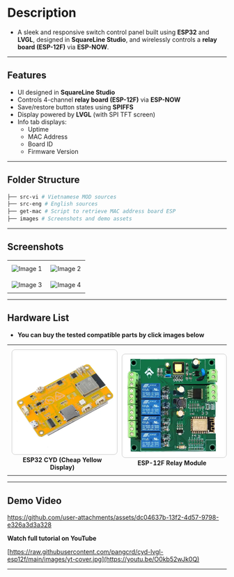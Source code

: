 
# Description

  - A sleek and responsive switch control panel built using **ESP32** and **LVGL**, designed in **SquareLine Studio**, and wirelessly controls a **relay board (ESP-12F)** via **ESP-NOW**.

---

## Features

- UI designed in **SquareLine Studio**
- Controls 4-channel **relay board (ESP-12F)** via **ESP-NOW**
- Save/restore button states using **SPIFFS**
- Display powered by **LVGL** (with SPI TFT screen)
- Info tab displays:
  - Uptime  
  - MAC Address  
  - Board ID  
  - Firmware Version  

---

## Folder Structure 

```sh
├── src-vi # Vietnamese MOD sources
├── src-eng # English sources
├── get-mac # Script to retrieve MAC address board ESP
├── images # Screenshots and demo assets 
```

---

## Screenshots

<table align="center">
  <tr>
    <td style="padding:10px">
      <img src="https://raw.githubusercontent.com/pangcrd/cyd-lvgl-esp12f/main/images/cyd-pic0.png" alt="Image 1" width="300"/>
    </td>
    <td style="padding:10px">
      <img src="https://raw.githubusercontent.com/pangcrd/cyd-lvgl-esp12f/main/images/cyd-pic1.png" alt="Image 2" width="300"/>
    </td>
  </tr>
  <tr>
    <td style="padding:10px">
      <img src="https://raw.githubusercontent.com/pangcrd/cyd-lvgl-esp12f/main/images/cyd-pic2.png" alt="Image 3" width="300"/>
    </td>
    <td style="padding:10px">
      <img src="https://raw.githubusercontent.com/pangcrd/cyd-lvgl-esp12f/main/images/cyd-pic3.png" alt="Image 4" width="300"/>
    </td>
  </tr>
</table>

---

## Hardware List

- **You can buy the tested compatible parts by click images below**  
<table align="center">
  <tr>
    <td align="center" style="padding: 10px;">
      <a href="https://s.click.aliexpress.com/e/_oBfo3DO" target="_blank">
        <img src="https://raw.githubusercontent.com/pangcrd/cyd-lvgl-esp12f/main/images/esp32cyd.png"
             alt="ESP32 CYD"
             width="300"
             style="border: 1px solid #ccc; border-radius: 8px; padding: 4px;" />
      </a>
      <div><strong>ESP32 CYD (Cheap Yellow Display)</strong></div>
    </td>
    <td align="center" style="padding: 10px;">
      <a href="https://s.click.aliexpress.com/e/_oC5nlQY" target="_blank">
        <img src="https://raw.githubusercontent.com/pangcrd/cyd-lvgl-esp12f/main/images/relayesp12.png"
             alt="ESP-12F Relay"
             width="300"
             style="border: 1px solid #ccc; border-radius: 8px; padding: 4px;" />
      </a>
      <div><strong>ESP-12F Relay Module</strong></div>
    </td>
  </tr>
</table>

---  

## Demo Video

https://github.com/user-attachments/assets/dc04637b-13f2-4d57-9798-e326a3d3a328  

**Watch full tutorial on YouTube**  

[https://raw.githubusercontent.com/pangcrd/cyd-lvgl-esp12f/main/images/yt-cover.jpg](https://youtu.be/O0kb52wJk0Q)

---
